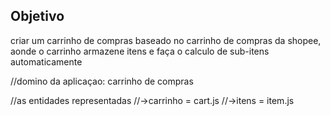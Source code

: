 ## Objetivo

criar um carrinho de compras baseado no carrinho de compras da shopee, aonde o carrinho armazene itens e faça o calculo de sub-itens automaticamente

//domino da aplicaçao: carrinho de compras

//as entidades representadas
//->carrinho = cart.js
//->itens = item.js
